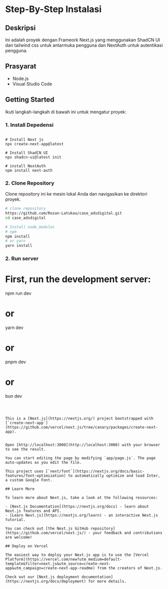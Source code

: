 # Step-By-Step Instalasi

## Deskripsi

Ini adalah proyek dengan Frameork Next.js yang menggunakan ShadCN UI dan tailwind css untuk antarmuka pengguna dan NextAuth untuk autentikasi pengguna.

## Prasyarat

- Node.js 
- Visual Studio Code

## Getting Started

Ikuti langkah-langkah di bawah ini untuk mengatur proyek:

### 1. Install Depedensi

``` Instal Dependensi

# Install Next js
npx create-next-app@latest

# Install ShadCN UI
npx shadcn-ui@latest init

# install NextAuth
npm install next-auth
```

### 2. Clone Repository

Clone repository ini ke mesin lokal Anda dan navigasikan ke direktori proyek.

```bash
# clone repository
https://github.com/Rozan-Latukau/case_adsdigital.git
cd case_adsdigital

# Install node_modules
# npm
npm install
# or yarn
yarn install
```

### 2. Run server
# First, run the development server:
npm run dev
# or
yarn dev
# or
pnpm dev
# or
bun dev
```



This is a [Next.js](https://nextjs.org/) project bootstrapped with [`create-next-app`](https://github.com/vercel/next.js/tree/canary/packages/create-next-app).


Open [http://localhost:3000](http://localhost:3000) with your browser to see the result.

You can start editing the page by modifying `app/page.js`. The page auto-updates as you edit the file.

This project uses [`next/font`](https://nextjs.org/docs/basic-features/font-optimization) to automatically optimize and load Inter, a custom Google Font.

## Learn More

To learn more about Next.js, take a look at the following resources:

- [Next.js Documentation](https://nextjs.org/docs) - learn about Next.js features and API.
- [Learn Next.js](https://nextjs.org/learn) - an interactive Next.js tutorial.

You can check out [the Next.js GitHub repository](https://github.com/vercel/next.js/) - your feedback and contributions are welcome!

## Deploy on Vercel

The easiest way to deploy your Next.js app is to use the [Vercel Platform](https://vercel.com/new?utm_medium=default-template&filter=next.js&utm_source=create-next-app&utm_campaign=create-next-app-readme) from the creators of Next.js.

Check out our [Next.js deployment documentation](https://nextjs.org/docs/deployment) for more details.
